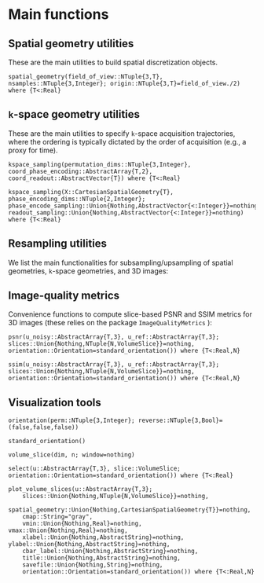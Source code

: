# Main functions

## Spatial geometry utilities

These are the main utilities to build spatial discretization objects.

```@docs
spatial_geometry(field_of_view::NTuple{3,T}, nsamples::NTuple{3,Integer}; origin::NTuple{3,T}=field_of_view./2) where {T<:Real}
```

## ``k``-space geometry utilities

These are the main utilities to specify ``k``-space acquisition trajectories, where the ordering is typically dictated by the order of acquisition (e.g., a proxy for time).

```@docs
kspace_sampling(permutation_dims::NTuple{3,Integer}, coord_phase_encoding::AbstractArray{T,2}, coord_readout::AbstractVector{T}) where {T<:Real}
```

```@docs
kspace_sampling(X::CartesianSpatialGeometry{T}, phase_encoding_dims::NTuple{2,Integer}; phase_encode_sampling::Union{Nothing,AbstractVector{<:Integer}}=nothing, readout_sampling::Union{Nothing,AbstractVector{<:Integer}}=nothing) where {T<:Real}
```

## Resampling utilities

We list the main functionalities for subsampling/upsampling of spatial geometries, ``k``-space geometries, and 3D images:

## Image-quality metrics

Convenience functions to compute slice-based PSNR and SSIM metrics for 3D images (these relies on the package `ImageQualityMetrics` ):

```@docs
psnr(u_noisy::AbstractArray{T,3}, u_ref::AbstractArray{T,3}; slices::Union{Nothing,NTuple{N,VolumeSlice}}=nothing, orientation::Orientation=standard_orientation()) where {T<:Real,N}
```

```@docs
ssim(u_noisy::AbstractArray{T,3}, u_ref::AbstractArray{T,3}; slices::Union{Nothing,NTuple{N,VolumeSlice}}=nothing, orientation::Orientation=standard_orientation()) where {T<:Real,N}
```

## Visualization tools

```@docs
orientation(perm::NTuple{3,Integer}; reverse::NTuple{3,Bool}=(false,false,false))
```

```@docs
standard_orientation()
```

```@docs
volume_slice(dim, n; window=nothing)
```

```@docs
select(u::AbstractArray{T,3}, slice::VolumeSlice; orientation::Orientation=standard_orientation()) where {T<:Real}
```

```@docs
plot_volume_slices(u::AbstractArray{T,3};
    slices::Union{Nothing,NTuple{N,VolumeSlice}}=nothing,
    spatial_geometry::Union{Nothing,CartesianSpatialGeometry{T}}=nothing,
    cmap::String="gray",
    vmin::Union{Nothing,Real}=nothing, vmax::Union{Nothing,Real}=nothing,
    xlabel::Union{Nothing,AbstractString}=nothing, ylabel::Union{Nothing,AbstractString}=nothing,
    cbar_label::Union{Nothing,AbstractString}=nothing,
    title::Union{Nothing,AbstractString}=nothing,
    savefile::Union{Nothing,String}=nothing,
    orientation::Orientation=standard_orientation()) where {T<:Real,N}
```